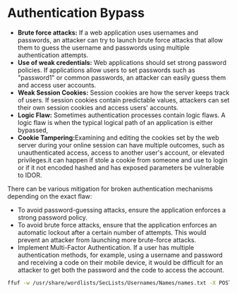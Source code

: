 # Authentication Bypass

* **Brute force attacks:** If a web application uses usernames and passwords, an attacker can try to launch brute force attacks that allow them to guess the username and passwords using multiple authentication attempts.&#x20;
* **Use of weak credentials:** Web applications should set strong password policies. If applications allow users to set passwords such as "password1" or common passwords, an attacker can easily guess them and access user accounts.
* **Weak Session Cookies:** Session cookies are how the server keeps track of users. If session cookies contain predictable values, attackers can set their own session cookies and access users' accounts.
* **Logic Flaw:** Sometimes authentication processes contain logic flaws. A logic flaw is when the typical logical path of an application is either bypassed,
* **Cookie Tampering:**&#x45;xamining and editing the cookies set by the web server during your online session can have multiple outcomes, such as unauthenticated access, access to another user's account, or elevated privileges.it can happen if stole a cookie from someone and use to login or if it not encoded hashed and has exposed parameters be vulnerable to IDOR.

There can be various mitigation for broken authentication mechanisms depending on the exact flaw:

* To avoid password-guessing attacks, ensure the application enforces a strong password policy.&#x20;
* To avoid brute force attacks, ensure that the application enforces an automatic lockout after a certain number of attempts. This would prevent an attacker from launching more brute-force attacks.
* Implement Multi-Factor Authentication. If a user has multiple authentication methods, for example, using a username and password and receiving a code on their mobile device, it would be difficult for an attacker to get both the password and the code to access the account.

```bash
ffuf -w /usr/share/wordlists/SecLists/Usernames/Names/names.txt -X POST -d "username=FUZZ&email=x&password=x&cpassword=x" -H "Content-Type: application/x-www-form-urlencoded" -u http://10.10.134.143/customers/signup -mr "username already exists"
```

